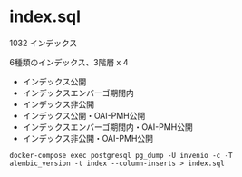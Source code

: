 # index.sql

1032 インデックス

6種類のインデックス、3階層 x 4

- インデックス公開
- インデックスエンバーゴ期間内
- インデックス非公開
- インデックス公開・OAI-PMH公開
- インデックスエンバーゴ期間内・OAI-PMH公開
- インデックス非公開・OAI-PMH公開


```
docker-compose exec postgresql pg_dump -U invenio -c -T alembic_version -t index --column-inserts > index.sql
```


